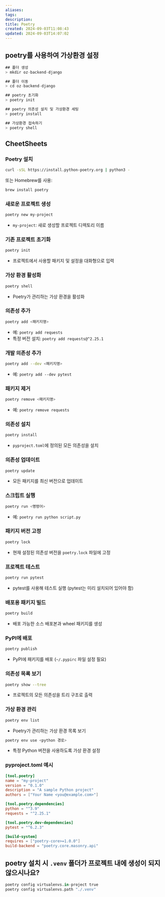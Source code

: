 ```yaml
---
aliases: 
tags: 
description:
title: Poetry
created: 2024-09-03T11:08:43
updated: 2024-09-03T14:07:02
---
```


## poetry를 사용하여 가상환경 설정

```jsx
## 폴더 생성
> mkdir oz-backend-django

## 폴더 이동
> cd oz-backend-django

## poetry 초기화
> poetry init

## poetry 의존성 설치 및 가상환경 세팅
> poetry install

## 가상환경 접속하기
> poetry shell
```

## CheetSheets

### Poetry 설치

```bash
curl -sSL https://install.python-poetry.org | python3 -
```

또는 Homebrew를 사용:

```bash
brew install poetry
```

### 새로운 프로젝트 생성

```bash
poetry new my-project
```

- `my-project`: 새로 생성할 프로젝트 디렉토리 이름

### 기존 프로젝트 초기화

```bash
poetry init
```

- 프로젝트에서 사용할 패키지 및 설정을 대화형으로 입력

### 가상 환경 활성화

```bash
poetry shell
```

- Poetry가 관리하는 가상 환경을 활성화

### 의존성 추가

```bash
poetry add <패키지명>
```

- 예: `poetry add requests`
- 특정 버전 설치: `poetry add requests@^2.25.1`

### 개발 의존성 추가

```bash
poetry add --dev <패키지명>
```

- 예: `poetry add --dev pytest`

### 패키지 제거

```bash
poetry remove <패키지명>
```

- 예: `poetry remove requests`

### 의존성 설치

```bash
poetry install
```

- `pyproject.toml`에 정의된 모든 의존성을 설치

### 의존성 업데이트

```bash
poetry update
```

- 모든 패키지를 최신 버전으로 업데이트

### 스크립트 실행

```bash
poetry run <명령어>
```

- 예: `poetry run python script.py`

### 패키지 버전 고정

```bash
poetry lock
```

- 현재 설정된 의존성 버전을 `poetry.lock` 파일에 고정

### 프로젝트 테스트

```bash
poetry run pytest
```

- pytest를 사용해 테스트 실행 (pytest는 미리 설치되어 있어야 함)

### 배포용 패키지 빌드

```bash
poetry build
```

- 배포 가능한 소스 배포본과 wheel 패키지를 생성

### PyPI에 배포

```bash
poetry publish
```

- PyPI에 패키지를 배포 (`~/.pypirc` 파일 설정 필요)

### 의존성 목록 보기

```bash
poetry show --tree
```

- 프로젝트의 모든 의존성을 트리 구조로 출력

### 가상 환경 관리

```bash
poetry env list
```

- Poetry가 관리하는 가상 환경 목록 보기

```bash
poetry env use <python 경로>
```

- 특정 Python 버전을 사용하도록 가상 환경 설정

### pyproject.toml 예시

```toml
[tool.poetry]
name = "my-project"
version = "0.1.0"
description = "A sample Python project"
authors = ["Your Name <you@example.com>"]

[tool.poetry.dependencies]
python = "^3.9"
requests = "^2.25.1"

[tool.poetry.dev-dependencies]
pytest = "^6.2.3"

[build-system]
requires = ["poetry-core>=1.0.0"]
build-backend = "poetry.core.masonry.api"
```

## poetry 설치 시 `.venv` 폴더가 프로젝트 내에 생성이 되지 않으시나요?

```python
poetry config virtualenvs.in-project true
poetry config virtualenvs.path "./.venv"
```
